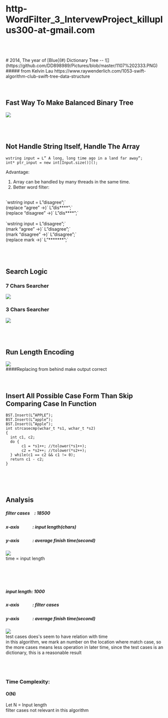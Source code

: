 # http-WordFilter_3_IntervewProject_killuplus300-at-gmail.com
<br/>
<br/>
<br/>
# 2014, The year of [Blue](#)
Dictionary Tree
--
![](https://github.com/DD898989/Pictures/blob/master/1107%202333.PNG)<br/>
##### from Kelvin Lau   https://www.raywenderlich.com/1053-swift-algorithm-club-swift-tree-data-structure
<br/>
<br/>
<br/>

Fast Way To Make Balanced Binary Tree
--
![](https://github.com/DD898989/Pictures/blob/master/1107%20003.PNG)<br/>
<br/>
<br/>
<br/>

Not Handle String Itself, Handle The Array
--
`wstring input = L” A long, long time ago in a land far away”;`<br/>
`int* ptr_input = new int[Input.size()]();`<br/>

Advantage:<br/>
1. Array can be handled by many threads in the same time.<br/>
2. Better word filter:<br/>
<br/>
`wstring input            =     L”disagree”;` <br/>
(replace “agree”      ->)`   L”dis****”;`<br/>
(replace “disagree” ->)`   L”dis****”;`<br/>
<br/>
`wstring input           =      L”disagree”;` <br/>
(mark “agree”          ->)`   L”disagree”;`<br/>
(mark “disagree”     ->)`   L”disagree”;`<br/>
(replace mark          ->)`    L”*******”;`<br/>
<br/>
<br/>
<br/>

Search Logic
--
### 7 Chars Searcher

![](https://github.com/DD898989/Pictures/blob/master/7.png)<br/>

### 3 Chars Searcher

![](https://github.com/DD898989/Pictures/blob/master/3.png)<br/>
<br/>
<br/>
<br/>

Run Length Encoding
--
![](https://github.com/DD898989/Pictures/blob/master/1107%202348.PNG)<br/>
####Replacing from behind make output correct
<br/>
<br/>
<br/>

Insert All Possible Case Form Than Skip Comparing Case In Function
--
`BST.Insert(L”APPLE”);`<br/>
`BST.Insert(L”apple”);`<br/>
`BST.Insert(L”Apple”);`<br/>
`int strcasecmp(wchar_t *s1, wchar_t *s2)` <br/> 
`{  `<br/>
`	int c1, c2;  `<br/>
`	do {  `<br/>
`		c1 = *s1++; //tolower(*s1++);`<br/>
`		c2 = *s2++; //tolower(*s2++);`<br/>
`	} while(c1 == c2 && c1 != 0); `<br/>
`	return c1 - c2;  `<br/>
`} `<br/>

<br/>
<br/>
<br/>

Analysis
--
##### filter cases　: 18500
##### x-axis　　　: input length(chars)
##### y-axis　　　: average finish time(second)
![](https://github.com/DD898989/Pictures/blob/master/1107%20001.PNG)<br/>
time ∝ input length<br/>
<br/>
<br/>
<br/>
<br/>
##### input length: 1000
##### x-axis　　　: filter cases
##### y-axis　　　: average finish time(second)
![](https://github.com/DD898989/Pictures/blob/master/1107%20002.PNG)<br/>
test cases does's seem to have relation with time<br/>
in this algorithm, we mark an number on the location where match case, 
so the more cases means less operation in later time,
since the test cases is an dictionary, this is a reasonable result<br/>
<br/>
<br/>
<br/>
### Time Complexity:
#### O(N)
Let N = Input length<br/>
filter cases not relevant in this algorithm<br/>

